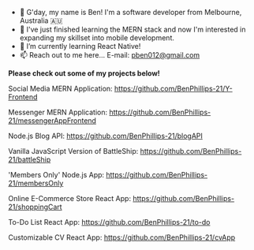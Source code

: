 - 👋 G'day, my name is Ben! I'm a software developer from Melbourne, Australia 🇦🇺
- 👀 I've just finished learning the MERN stack and now I'm interested in expanding my skillset into mobile development.
- 🌱 I’m currently learning React Native!
- 📫 Reach out to me here... E-mail: pben012@gmail.com

**Please check out some of my projects below!** 

Social Media MERN Application: https://github.com/BenPhillips-21/Y-Frontend

Messenger MERN Application: https://github.com/BenPhillips-21/messengerAppFrontend 

Node.js Blog API: https://github.com/BenPhillips-21/blogAPI 

Vanilla JavaScript Version of BattleShip: https://github.com/BenPhillips-21/battleShip

'Members Only' Node.js App: https://github.com/BenPhillips-21/membersOnly

Online E-Commerce Store React App: https://github.com/BenPhillips-21/shoppingCart

To-Do List React App: https://github.com/BenPhillips-21/to-do

Customizable CV React App: https://github.com/BenPhillips-21/cvApp
